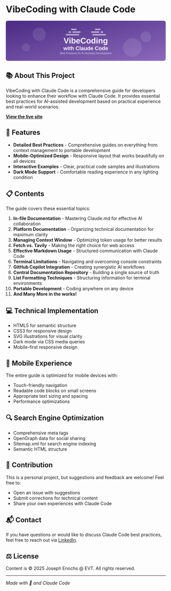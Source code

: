 # VibeCoding with Claude Code

![VibeCoding with Claude Code](https://raw.githubusercontent.com/jenochs/vibecoding/main/banner.svg)

## 📚 About This Project

VibeCoding with Claude Code is a comprehensive guide for developers looking to enhance their workflow with Claude Code. It provides essential best practices for AI-assisted development based on practical experience and real-world scenarios.

**[View the live site](https://jenochs.github.io/vibecoding/)**

## 🌟 Features

- **Detailed Best Practices** - Comprehensive guides on everything from context management to portable development
- **Mobile-Optimized Design** - Responsive layout that works beautifully on all devices
- **Interactive Examples** - Clear, practical code samples and illustrations
- **Dark Mode Support** - Comfortable reading experience in any lighting condition

## 📋 Contents

The guide covers these essential topics:

1. **In-file Documentation** - Mastering Claude.md for effective AI collaboration
2. **Platform Documentation** - Organizing technical documentation for maximum clarity
3. **Managing Context Window** - Optimizing token usage for better results
4. **Fetch vs. Tavily** - Making the right choice for web access
5. **Effective Markdown Usage** - Structured communication with Claude Code
6. **Terminal Limitations** - Navigating and overcoming console constraints
7. **GitHub Copilot Integration** - Creating synergistic AI workflows
8. **Central Documentation Repository** - Building a single source of truth
9. **List Formatting Techniques** - Structuring information for terminal environments
10. **Portable Development** - Coding anywhere on any device
11. **And Many More in the works!**

## 💻 Technical Implementation

- HTML5 for semantic structure
- CSS3 for responsive design
- SVG illustrations for visual clarity
- Dark mode via CSS media queries
- Mobile-first responsive design

## 📱 Mobile Experience

The entire guide is optimized for mobile devices with:
- Touch-friendly navigation
- Readable code blocks on small screens
- Appropriate text sizing and spacing
- Performance optimizations

## 🔍 Search Engine Optimization

- Comprehensive meta tags
- OpenGraph data for social sharing
- Sitemap.xml for search engine indexing
- Semantic HTML structure

## 👥 Contribution

This is a personal project, but suggestions and feedback are welcome! Feel free to:
- Open an issue with suggestions
- Submit corrections for technical content
- Share your own experiences with Claude Code

## 📬 Contact

If you have questions or would like to discuss Claude Code best practices, feel free to reach out via [LinkedIn](https://www.linkedin.com/in/josephenochs).

## ⚖️ License

Content is © 2025 Joseph Enochs @ EVT. All rights reserved.

---

*Made with 💜 and Claude Code*
